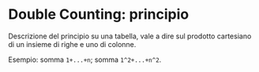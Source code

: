 # Double Counting: principio

Descrizione del principio su una tabella, vale a dire sul prodotto cartesiano di un insieme di righe e uno di colonne.

Esempio: somma `1+...+n`; somma `1^2+...+n^2`.

